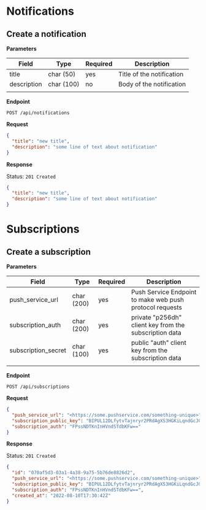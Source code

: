 # Notifications

## Create a notification

**Parameters**

| Field       | Type       | Required | Description               |
|-------------|------------|----------|---------------------------|
| title       | char (50)  | yes      | Title of the notification |
| description | char (100) | no       | Body of the notification  |
|             |            |          |                           |

**Endpoint**

```
POST /api/notifications
```

**Request**

```json
{
  "title": "new title",
  "description": "some line of text about notification"
}
```

**Response**

Status: `201 Created`

```json
{
  "title": "new title",
  "description": "some line of text about notification"
}
```

# Subscriptions

## Create a subscription

**Parameters**


| Field               | Type       | Required | Description                                              |
|---------------------|------------|----------|----------------------------------------------------------|
| push_service_url    | char (200) | yes      | Push Service Endpoint to make web push protocol requests |
| subscription_auth   | char (200) | yes      | private "p256dh" client key from the subscription data   |
| subscription_secret | char (100) | yes      | public "auth" client key from the subscription data      |
|                     |            |          |                                                          |


**Endpoint**

```
POST /api/subscriptions
```

**Request**

```json
{
  "push_service_url": "<https://some.pushservice.com/something-unique>",
  "subscription_public_key": "BIPUL12DLfytvTajnryr2PRdAgXS3HGKiLqndGcJGabyhHheJYlNGCeXl1dn18gSJ1WAkAPIxr4gK0_dQds4yiI=",
  "subscription_auth": "FPssNDTKnInHVndSTdbKFw=="
}
```

**Response**

Status: `201 Created`

```json
{
  "id": "070af5d3-03a1-4a38-9a75-5b76de8826d2",
  "push_service_url": "<https://some.pushservice.com/something-unique>",
  "subscription_public_key": "BIPUL12DLfytvTajnryr2PRdAgXS3HGKiLqndGcJGabyhHheJYlNGCeXl1dn18gSJ1WAkAPIxr4gK0_dQds4yiI=",
  "subscription_auth": "FPssNDTKnInHVndSTdbKFw==",
  "created_at": "2022-08-10T17:30:42Z"
}
```
